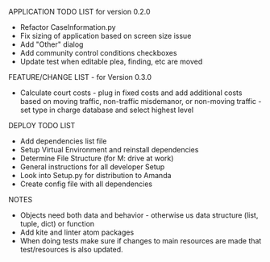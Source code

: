 APPLICATION TODO LIST for version 0.2.0
* Refactor CaseInformation.py
* Fix sizing of application based on screen size issue
* Add "Other" dialog
* Add community control conditions checkboxes
* Update test when editable plea, finding, etc are moved



FEATURE/CHANGE LIST - for Version 0.3.0
* Calculate court costs - plug in fixed costs and add additional costs based
on moving traffic, non-traffic misdemanor, or non-moving traffic - set type in
charge database and select highest level



DEPLOY TODO LIST
* Add dependencies list file
* Setup Virtual Environment and reinstall dependencies
* Determine File Structure (for M: drive at work)
* General instructions for all developer Setup
* Look into Setup.py for distribution to Amanda
* Create config file with all dependencies

NOTES
* Objects need both data and behavior - otherwise us data
structure (list, tuple, dict) or function
* Add kite and linter atom packages
* When doing tests make sure if changes to main resources are
made that test/resources is also updated.
